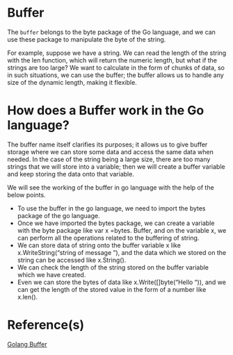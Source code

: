 # Buffer

The `buffer` belongs to the byte package of the Go language, and we can use these package to manipulate the byte of the string.

For example, suppose we have a string. We can read the length of the string with the len function, which will return the numeric length, but what if the strings are too large? We want to calculate in the form of chunks of data, so in such situations, we can use the buffer; the buffer allows us to handle any size of the dynamic length, making it flexible.

# How does a Buffer work in the Go language?

The buffer name itself clarifies its purposes; it allows us to give buffer storage where we can store some data and access the same data when needed. In the case of the string being a large size, there are too many strings that we will store into a variable; then we will create a buffer variable and keep storing the data onto that variable.

We will see the working of the buffer in go language with the help of the below points.

- To use the buffer in the go language, we need to import the bytes package of the go language.
- Once we have imported the bytes package, we can create a variable with the byte package like var x =bytes. Buffer, and on the variable x, we can perform all the operations related to the buffering of string.
- We can store data of string onto the buffer variable x like x.WriteString(“string of message ”), and the data which we stored on the string can be accessed like x.String().
- We can check the length of the string stored on the buffer variable which we have created.
- Even we can store the bytes of data like x.Write([]byte(“Hello “)), and we can get the length of the stored value in the form of a number like x.len().

# Reference(s)

[Golang Buffer](https://www.educba.com/golang-buffer/)
